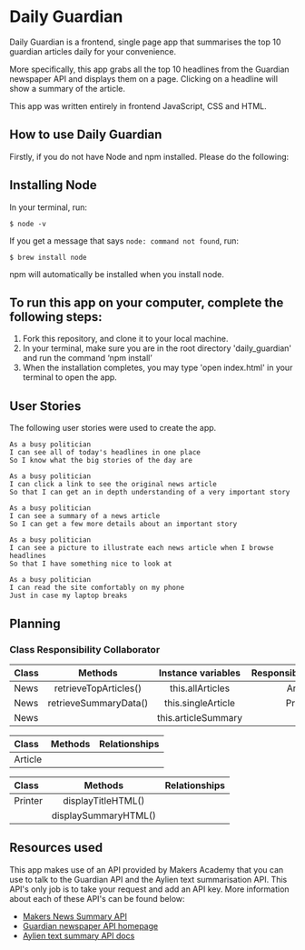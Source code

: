 # Daily Guardian

Daily Guardian is a frontend, single page app that summarises the top 10 guardian articles daily for your convenience.

More specifically, this app grabs all the top 10 headlines from the Guardian newspaper API and displays them on a page. Clicking on a headline will show a summary of the article.

This app was written entirely in frontend JavaScript, CSS and HTML.

## How to use Daily Guardian

Firstly, if you do not have Node and npm installed. Please do the following:

## Installing Node

In your terminal, run:

    $ node -v

If you get a message that says `node: command not found`, run:

    $ brew install node

npm will automatically be installed when you install node.

## To run this app on your computer, complete the following steps:

1. Fork this repository, and clone it to your local machine.
2. In your terminal, make sure you are in the root directory 'daily_guardian' and run the command ‘npm install’
3. When the installation completes, you may type 'open index.html' in your terminal to open the app.


## User Stories

The following user stories were used to create the app.

```
As a busy politician
I can see all of today's headlines in one place
So I know what the big stories of the day are
```

```
As a busy politician
I can click a link to see the original news article
So that I can get an in depth understanding of a very important story
```

```
As a busy politician
I can see a summary of a news article
So I can get a few more details about an important story
```

```
As a busy politician
I can see a picture to illustrate each news article when I browse headlines
So that I have something nice to look at
```

```
As a busy politician
I can read the site comfortably on my phone
Just in case my laptop breaks
```

## Planning

### Class Responsibility Collaborator

| Class        | Methods                  | Instance variables | Responsibility |
| :---         |     :---:                |        :---:       |         ---:   |
| News         | retrieveTopArticles()    |  this.allArticles  | Article        |
| News         | retrieveSummaryData()    | this.singleArticle | Printer        |
| News         |                          | this.articleSummary|                |

| Class        | Methods        | Relationships |
| :---         |     :---:      |          ---: |
| Article      |                |               |


| Class        | Methods              | Relationships |
| :---         |     :---:            |          ---: |
| Printer      | displayTitleHTML()   |               |
|              | displaySummaryHTML() |               |

## Resources used

This app makes use of an API provided by Makers Academy that you can use to talk to the Guardian API and the Aylien text summarisation API. This API's only job is to take your request and add an API key. More information about each of these API's can be found below:

* [Makers News Summary API](https://github.com/makersacademy/news-summary-api)
* [Guardian newspaper API homepage](http://open-platform.theguardian.com/documentation/)
* [Aylien text summary API docs](http://docs.aylien.com/docs/summarize)
